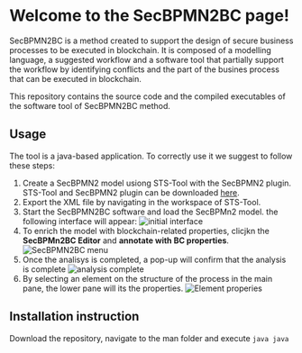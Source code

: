 # Welcome to the SecBPMN2BC page!

SecBPMN2BC is a method created to support the design of secure business processes to be executed in blockchain. It is composed of a modelling language, a suggested workflow and a software tool that partially support the workflow by identifying conflicts and the part of the busines process that can be executed in blockchain.

This repository contains the source code and the compiled executables of the software tool of SecBPMN2BC method.

## Usage
The tool is a java-based application. 
To correctly use it we suggest to follow these steps:

1. Create a SecBPMN2 model usiong STS-Tool with the SecBPMN2 plugin. STS-Tool and SecBPMN2 plugin can be downloaded [here](https://www.sts-tool.eu). 
2. Export the XML file by navigating in the workspace of STS-Tool.
3. Start the SecBPMN2BC software and load the SecBPMn2 model. the following interface will appear:
![initial interface](image.jpg)
4. To enrich the model with blockchain-related properties, clicjkn the **SecBPMn2BC Editor** and **annotate with BC properties**.
![SecBPMN2BC menu](image.jpg)
5. Once the analisys is completed, a pop-up will confirm that the analysis is complete
![analysis complete](image.jpg)
6. By selecting an element on the structure of the process in the main pane, the lower pane will its the properties. 
![Element properies](image.jpg)

## Installation instruction 
Download the repository, navigate to the man folder and execute
`java java`

